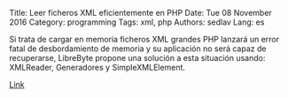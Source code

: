 Title: Leer ficheros XML eficientemente en PHP
Date: Tue 08 November 2016
Category: programming
Tags: xml, php
Authors: sedlav
Lang: es

Si trata de cargar en memoria ficheros XML grandes PHP lanzará un error fatal de desbordamiento de memoria y su aplicación no será capaz de recuperarse, LibreByte propone una solución a esta situación usando: XMLReader, Generadores y SimpleXMLElement.

[Link](https://www.librebyte.net/php/leer-ficheros-xml-eficientemente-en-php/)
